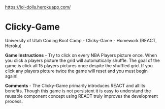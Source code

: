 
https://lol-dolls.herokuapp.com/

# Clicky-Game
University of Utah Coding Boot Camp - Clicky-Game - Homework (REACT, Heroku)

**Game Instructions** - Try to click on every NBA Players picture once. When you click a players picture the grid will automatically shuffle. The goal of the game is click all 15 players pictures once despite the shuffled grid. If you click any players picture twice the game will reset and  you must begin again!

**Comments** - The Clicky-Game primarily introduces REACT and all its benefits. Though this game is not persistent it is easy to understand the reusable component concept using REACT truly improves the development process.
